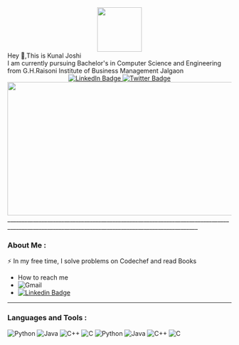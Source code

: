 <div id="header" align="center">
  <img src="https://media.giphy.com/media/M9gbBd9nbDrOTu1Mqx/giphy.gif" width="100"/>
</div>
     Hey 👋,This is Kunal Joshi
<div>     
      I am currently pursuing Bachelor's in Computer Science and Engineering from G.H.Raisoni Institute of Business Management Jalgaon
</div>  
   <div align=center>
  <a href="https://www.linkedin.com/in/kunal-joshi-68b3421bb">
    <img src="https://img.shields.io/badge/Kunal Joshi-blue?style=for-the-badge&logo=linkedin&logoColor=white" alt="LinkedIn Badge"/>
  </a>

  <a href="https://twitter.com/KunalJoshi287">
    <img src="https://img.shields.io/badge/KunalJoshi287-blue?style=for-the-badge&logo=twitter&logoColor=white" alt="Twitter Badge"/>
  </a>
</div>
  <div align="center">
  <img src="https://media.giphy.com/media/dWesBcTLavkZuG35MI/giphy.gif" width="600" height="300"/>
</div>
 _________________________________________________________________________________________________________________________________________________

### About Me :
:zap: In my free time, I solve problems on Codechef and read Books
- How to reach me
- ![Gmail](https://img.shields.io/badge/kunaljoshi287@gmail.com-D14836?style=for-the-badge&logo=gmail&logoColor=white)
- [![Linkedin Badge](https://img.shields.io/badge/-KunalJoshi-blue?style=flat&logo=Linkedin&logoColor=white)](https://www.linkedin.com/in/kunal-joshi-68b3421bb)
 _______________________________________________________________________________________________________________________________________________________

### Languages and Tools :
![Python](https://img.shields.io/badge/python-3670A0?style=for-the-badge&logo=python&logoColor=ffdd54)
![Java](https://img.shields.io/badge/java-%23ED8B00.svg?style=for-the-badge&logo=java&logoColor=white)
![C++](https://img.shields.io/badge/c++-%2300599C.svg?style=for-the-badge&logo=c%2B%2B&logoColor=white)
![C](https://img.shields.io/badge/c-%2300599C.svg?style=for-the-badge&logo=c&logoColor=white)
![Python](https://img.shields.io/badge/python-3670A0?style=for-the-badge&logo=python&logoColor=ffdd54)
![Java](https://img.shields.io/badge/java-%23ED8B00.svg?style=for-the-badge&logo=java&logoColor=white)
![C++](https://img.shields.io/badge/c++-%2300599C.svg?style=for-the-badge&logo=c%2B%2B&logoColor=white)
![C](https://img.shields.io/badge/c-%2300599C.svg?style=for-the-badge&logo=c&logoColor=white)

<!-- 
**Kunal287/Kunal287** is a ✨ _special_ ✨ repository because its `README.md` (this file) appears on your GitHub profile.

Here are some ideas to get you started:

- 🔭 I’m currently working on ...
- 🌱 I’m currently learning ...
- 👯 I’m looking to collaborate on ...
- 🤔 I’m looking for help with ...
- 💬 Ask me about ...
- 📫 How to reach me: ...
- 😄 Pronouns: ...
- ⚡ Fun fact: ...
-->
    



